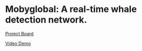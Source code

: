 # Mobyglobal: A real-time whale detection network.

[Project Board](https://isef.net/project/robo046t-mobyglobal-a-real-time-whale-detection-network)  
  
[Video Demo](https://www.youtube.com/watch?v=JJYqr3itXvQ)
